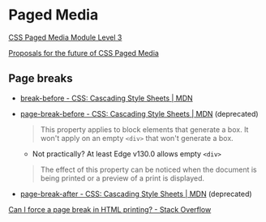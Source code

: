# Paged Media
[CSS Paged Media Module Level 3](https://drafts.csswg.org/css-page/)

[Proposals for the future of CSS Paged Media](https://drafts.csswg.org/css-page-4/)

## Page breaks
- [break-before - CSS: Cascading Style Sheets | MDN](https://developer.mozilla.org/en-US/docs/Web/CSS/break-before)
- [page-break-before - CSS: Cascading Style Sheets | MDN](https://developer.mozilla.org/en-US/docs/Web/CSS/page-break-before) (deprecated)

  > This property applies to block elements that generate a box. It won't apply on an empty `<div>` that won't generate a box.
  - Not practically? At least Edge v130.0 allows empty `<div>`

  > The effect of this property can be noticed when the document is being printed or a preview of a print is displayed.

- [page-break-after - CSS: Cascading Style Sheets | MDN](https://developer.mozilla.org/en-US/docs/Web/CSS/page-break-after) (deprecated)

[Can I force a page break in HTML printing? - Stack Overflow](https://stackoverflow.com/questions/1664049/can-i-force-a-page-break-in-html-printing)